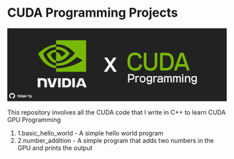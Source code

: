 # CUDA Programming Projects
![screenshot](Resources/repo_banner.png)

This repository involves all the CUDA code that I write in C++ to learn CUDA GPU Programming
1. 1.basic_hello_world - A simple hello world program
2. 2.number_addition   - A simple program that adds two numbers in the GPU and prints the output
